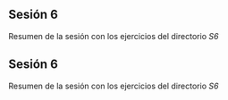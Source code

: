 ## Sesión 6

Resumen de la sesión con los ejercicios del directorio *S6*
## Sesión 6

Resumen de la sesión con los ejercicios del directorio *S6*
